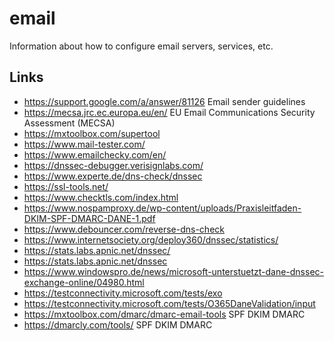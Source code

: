 # email
Information about how to configure email servers, services, etc.

## Links
- https://support.google.com/a/answer/81126 Email sender guidelines
- https://mecsa.jrc.ec.europa.eu/en/ EU Email Communications Security Assessment (MECSA)
- https://mxtoolbox.com/supertool
- https://www.mail-tester.com/
- https://www.emailchecky.com/en/
- https://dnssec-debugger.verisignlabs.com/
- https://www.experte.de/dns-check/dnssec
- https://ssl-tools.net/
- https://www.checktls.com/index.html
- https://www.nospamproxy.de/wp-content/uploads/Praxisleitfaden-DKIM-SPF-DMARC-DANE-1.pdf
- https://www.debouncer.com/reverse-dns-check
- https://www.internetsociety.org/deploy360/dnssec/statistics/
- https://stats.labs.apnic.net/dnssec/
- https://stats.labs.apnic.net/dnssec
- https://www.windowspro.de/news/microsoft-unterstuetzt-dane-dnssec-exchange-online/04980.html
- https://testconnectivity.microsoft.com/tests/exo
- https://testconnectivity.microsoft.com/tests/O365DaneValidation/input
- https://mxtoolbox.com/dmarc/dmarc-email-tools SPF DKIM DMARC
- https://dmarcly.com/tools/ SPF DKIM DMARC
